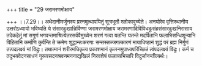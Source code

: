 +++
title = "29 जरामरणमोक्षाय"

+++
।।7.29।। अथेदानीमर्जुनस्य प्रश्नमुत्थापयितुं सूत्रभूतौ श्लोकावुच्येते।
अनयोरेव वृत्तिस्थानीय उत्तरोऽध्यायो भविष्यति ये संसारदुःखान्निर्विण्णा
जरामरणमोक्षाय जरामरणादिविविधदुःसंहसंसारदुःखनिरासाय तदेकहेतुं मां सगुणं
भगवन्तमाश्रित्येतरसर्ववैमुख्येन शरणं गत्वा यतन्ति यतन्ते मदर्पितानि
फलाभिसन्धिशून्यानि विहितानि कर्माणि कुर्वन्ति ते क्रमेण शुद्धान्तःकरणाः
सन्तस्तज्जगत्कारणं मायाधिष्ठानं शुद्धं परं ब्रह्म निर्गुणं तत्पदलक्ष्यं
मां विदुः। तथात्मानं शरीरमधिकृत्य प्रकाशमानं कृत्स्नमुपाध्यपरिच्छिन्नं
त्वंपदलक्ष्यं विदुः। कर्म च तदुभयवेदनसाधनं गुरूपसदनश्रवणमननाद्यखिलं
निरवशेषं फलाव्यभिचारि विदुर्जानन्तीत्यर्थः।
